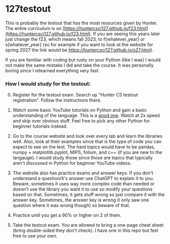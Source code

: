 # 127testout
This is probably the testout that has the most resources given by Hunter. The entire curriculum is on [https://huntercsci127.github.io/f23.html](https://huntercsci127.github.io/f23.html). 
If you are seeing this years later just change the f23, which means fall 2023, to f{whatever_year} or s{whatever_year} (so for example if you want to look at the website for spring 2027
the link would be https://huntercsci127.github.io/s27.html).

If you are familiar with coding but rusty on your Python (like I was) I would not make the same mistake I did and take the course. It was personally boring since I relearned everything 
very fast.

### How I would study for the testout:

0. Register for the testout exam. Search up "Hunter CS testout registration". Follow the instructions there.

1. Watch some basic YouTube tutorials on Python and gain a basic understanding of the language. This is a [good one](https://www.youtube.com/watch?v=rfscVS0vtbw). Watch at 2x speed and skip
over obvious stuff. Feel free to pick any other Python for beginner tutorials instead.

2. Go to the course website and look over every lab and learn the libraries well. Also, look at their examples
since that is the type of code you can expect to see on the test. The hard topics would have to be pandas, numpy + matplotlib.pyplot, MIPS, folium, and c++ (if you are new to the langauge).
I would study those since those are topics that typically aren't discussed in Python for beginner YouTube videos.

3. The website also has practice exams and answer keys. If you don't understand a question/it's answer use ChatGPT to explain it to you. Beware, sometimes it uses way more complex code
than needed or doesn't use the library you want it to use so modify your questions based on that. Sometimes, it gets stuff wrong so just compare it with the answer key.
Sometimes, the answer key is wrong (I only saw one question where it was wrong though) so beware of that.

4. Practice until you get a 90% or higher on 2 of them. 

5. Take the testout exam. You are allowed to bring a one-page cheat sheet (bring double-sided they don't check). I have one in this repo but feel free to use your own.
